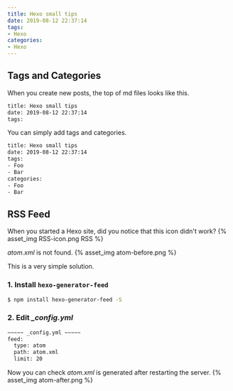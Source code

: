 ```yaml
---
title: Hexo small tips
date: 2019-08-12 22:37:14
tags:
- Hexo
categories:
- Hexo
---
```


## Tags and Categories
When you create new posts, the top of md files looks like this.
``` bash
title: Hexo small tips
date: 2019-08-12 22:37:14
tags:
```

You can simply add tags and categories.
``` bash
title: Hexo small tips
date: 2019-08-12 22:37:14
tags:
- Foo
- Bar
categories:
- Foo
- Bar
```

## RSS Feed
When you started a Hexo site, did you notice that this icon didn't work?
{% asset_img RSS-icon.png RSS %}

*atom.xml* is not found.
{% asset_img atom-before.png %}

This is a very simple solution.

### 1. Install `hexo-generator-feed`
``` bash
$ npm install hexo-generator-feed -S
```

### 2. Edit *_config.yml*
``` bash
~~~~~ _config.yml ~~~~~
feed:
  type: atom
  path: atom.xml
  limit: 20
```

Now you can check *atom.xml* is generated after restarting the server.
{% asset_img atom-after.png %}

